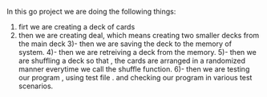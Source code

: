 In this go project we are doing the following things:
1) firt we are creating a deck of cards 
2) then we are creating deal, which means creating two smaller decks from the main deck 
3)- then we are saving the deck to the memory of system.
4)- then we are retreiving a deck from the memory.
5)- then we are shuffling a deck so that , the cards are arranged in a randomized manner everytime we call the shuffle function.
6)- then we are testing our program , using test file . and checking our program in various test scenarios.


